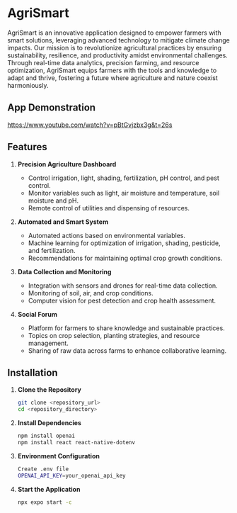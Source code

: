 # AgriSmart

AgriSmart is an innovative application designed to empower farmers with smart solutions, leveraging advanced technology to mitigate climate change impacts. Our mission is to revolutionize agricultural practices by ensuring sustainability, resilience, and productivity amidst environmental challenges. Through real-time data analytics, precision farming, and resource optimization, AgriSmart equips farmers with the tools and knowledge to adapt and thrive, fostering a future where agriculture and nature coexist harmoniously.

## App Demonstration
https://www.youtube.com/watch?v=pBtGvjzbx3g&t=26s

## Features

1. **Precision Agriculture Dashboard**
   - Control irrigation, light, shading, fertilization, pH control, and pest control.
   - Monitor variables such as light, air moisture and temperature, soil moisture and pH.
   - Remote control of utilities and dispensing of resources.

2. **Automated and Smart System**
   - Automated actions based on environmental variables.
   - Machine learning for optimization of irrigation, shading, pesticide, and fertilization.
   - Recommendations for maintaining optimal crop growth conditions.

3. **Data Collection and Monitoring**
   - Integration with sensors and drones for real-time data collection.
   - Monitoring of soil, air, and crop conditions.
   - Computer vision for pest detection and crop health assessment.

4. **Social Forum**
   - Platform for farmers to share knowledge and sustainable practices.
   - Topics on crop selection, planting strategies, and resource management.
   - Sharing of raw data across farms to enhance collaborative learning.

## Installation

1. **Clone the Repository**

   ```bash
   git clone <repository_url>
   cd <repository_directory>

2. **Install Dependencies**

   ```bash
   npm install openai
   npm install react react-native-dotenv


3. **Environment Configuration**

   ```bash
   Create .env file
   OPENAI_API_KEY=your_openai_api_key

4. **Start the Application**

   ```bash
   npx expo start -c


